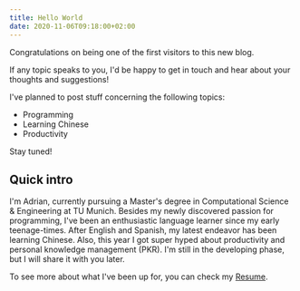 ```yaml
---
title: Hello World
date: 2020-11-06T09:18:00+02:00
---
```


Congratulations on being one of the first visitors to this new blog.

If any topic speaks to you, I'd be happy to get in touch and hear about your thoughts and suggestions!

I've planned to post stuff concerning the following topics:

- Programming
- Learning Chinese
- Productivity

Stay tuned!

## Quick intro

I'm Adrian, currently pursuing a Master's degree in Computational Science & Engineering at TU Munich.
Besides my newly discovered passion for programming, I've been an enthusiastic language learner since my early teenage-times. After English and Spanish, my latest endeavor has been learning Chinese.
Also, this year I got super hyped about productivity and personal knowledge management (PKR). I'm still in the developing phase, but I will share it with you later.

To see more about what I've been up for, you can check my [Resume](/cv).

<!-- PS: If you're curious about the name elchead see [here](/personal/username). -->
